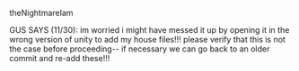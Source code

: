 theNightmareIam

GUS SAYS (11/30): im worried i might have messed it up by opening it in the wrong version of unity to add my house files!!! please verify that this is not the case before proceeding-- if necessary we can go back to an older commit and re-add these!!!
